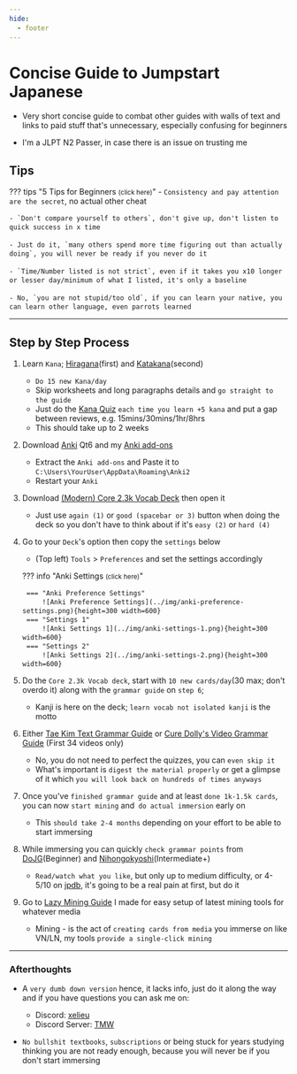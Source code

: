 ```yaml
---
hide:
  - footer
---
```

# Concise Guide to Jumpstart Japanese

- Very short concise guide to combat other guides with walls of text and links to paid stuff that's unnecessary, especially confusing for beginners

- I'm a JLPT N2 Passer, in case there is an issue on trusting me

## Tips

??? tips "5 Tips for Beginners <small>(click here)</small>"
    - `Consistency and pay attention are the secret`, no actual other cheat

    - `Don't compare yourself to others`, don't give up, don't listen to quick success in x time

    - Just do it, `many others spend more time figuring out than actually doing`, you will never be ready if you never do it

    - `Time/Number listed is not strict`, even if it takes you x10 longer or lesser day/minimum of what I listed, it's only a baseline

    - No, `you are not stupid/too old`, if you can learn your native, you can learn other language, even parrots learned

---

## Step by Step Process

1. Learn `Kana`; [Hiragana](https://www.tofugu.com/japanese/learn-hiragana/)(first) and [Katakana](https://www.tofugu.com/japanese/learn-katakana/)(second)
    - `Do 15 new Kana/day`
    - Skip worksheets and long paragraphs details and `go straight to the guide`
    - Just do the [Kana Quiz](https://kana-quiz.tofugu.com/) `each time you learn +5 kana` and put a gap between reviews, e.g. 15mins/30mins/1hr/8hrs
    - This should take up to 2 weeks

2. Download [Anki](https://apps.ankiweb.net/) Qt6 and my [Anki add-ons](https://drive.google.com/drive/folders/1qdElBZ_1CCjyVuKCrxHegtGYludG0HVw?usp=sharing)
    - Extract the `Anki add-ons` and Paste it to `C:\Users\YourUser\AppData\Roaming\Anki2`
    - Restart your `Anki`

3. Download [(Modern) Core 2.3k Vocab Deck](https://drive.google.com/drive/folders/17qxBZMmqNbDui1Ec6AP8HQnIUOvPSq8Y?usp=sharing) then open it
    - Just use `again (1)` or `good (spacebar or 3)` button when doing the deck so you don't have to think about if it's `easy (2)` or `hard (4)`

4. Go to your `Deck`'s option then copy the `settings` below
    - (Top left) `Tools` > `Preferences` and set the settings accordingly

    ??? info "Anki Settings <small>(click here)</small>"
    
        === "Anki Preference Settings"
            ![Anki Preference Settings](../img/anki-preference-settings.png){height=300 width=600}
        === "Settings 1"
            ![Anki Settings 1](../img/anki-settings-1.png){height=300 width=600}
        === "Settings 2"
            ![Anki Settings 2](../img/anki-settings-2.png){height=300 width=600}


5. Do the `Core 2.3k Vocab deck`, start with `10 new cards/day`(30 max; don't overdo it) along with the `grammar guide` on `step 6`;
    - Kanji is here on the deck; `learn vocab not isolated kanji` is the motto

6. Either [Tae Kim Text Grammar Guide](https://guidetojapanese.org/learn/grammar/basic) or [Cure Dolly's Video Grammar Guide](https://www.youtube.com/playlist?list=PLg9uYxuZf8x_A-vcqqyOFZu06WlhnypWj) (First 34 videos only)
    - No, you do not need to perfect the quizzes, you can `even skip it`
    - What's important is `digest the material properly` or get a glimpse of it which `you will look back on hundreds of times anyways`

7. Once you've `finished grammar guide` and at least `done 1k-1.5k cards`, you can now `start mining` and` do actual immersion` early on
    - This `should take 2-4 months` depending on your effort to be able to start immersing

8. While immersing you can quickly `check grammar points` from [DoJG](https://core6000.neocities.org/dojg/)(Beginner) and [Nihongokyoshi](https://nihongokyoshi-net.com/jlpt-grammars/)(Intermediate+)
    - `Read/watch what you like`, but only up to medium difficulty, or 4-5/10 on [jpdb](https://jpdb.io/), it's going to be a real pain at first, but do it

9. Go to [Lazy Mining Guide](index.md) I made for easy setup of latest mining tools for whatever media
    - Mining - is the act of `creating cards from media` you immerse on like VN/LN, my tools `provide a single-click mining`

---

### Afterthoughts

- A `very dumb down version` hence, it lacks info, just do it along the way and if you have questions you can ask me on:
    - Discord: [xelieu](https://www.discordapp.com/users/719459399168426054)
    - Discord Server: [TMW](https://learnjapanese.moe/join/)

-  `No bullshit textbooks`, `subscriptions` or being stuck for years studying thinking you are not ready enough, because you will never be if you don't start immersing
